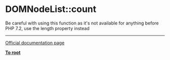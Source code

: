 # DOMNodeList::count



Be careful with using this function as it&apos;s not available for anything before PHP 7.2, use the length property instead  

---

[Official documentation page](https://www.php.net/manual/en/domnodelist.count.php)

**[To root](/README.md)**